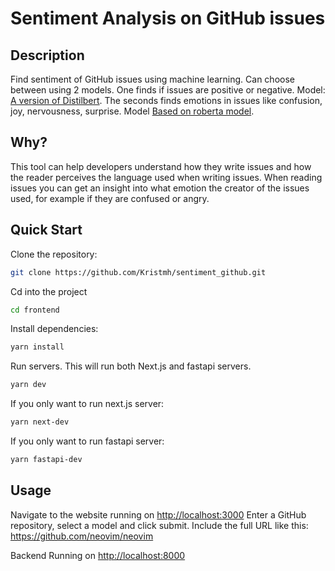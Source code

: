 # Sentiment Analysis on GitHub issues

## Description

Find sentiment of GitHub issues using machine learning.
Can choose between using 2 models.
One finds if issues are positive or negative. Model: [A version of Distilbert](https://huggingface.co/distilbert-base-uncased-finetuned-sst-2-english).
The seconds finds emotions in issues like confusion, joy, nervousness, surprise. Model [Based on roberta model](https://huggingface.co/SamLowe/roberta-base-go_emotions).

## Why?

This tool can help developers understand how they write issues and how the reader perceives the language used when writing issues.
When reading issues you can get an insight into what emotion the creator of the issues used, for example if they are confused or angry.

## Quick Start

Clone the repository:

```bash
git clone https://github.com/Kristmh/sentiment_github.git
```

Cd into the project

```bash
cd frontend
```

Install dependencies:

```bash
yarn install
```

Run servers.
This will run both Next.js and fastapi servers.

```bash
yarn dev
```

If you only want to run next.js server:

```bash
yarn next-dev
```

If you only want to run fastapi server:

```bash
yarn fastapi-dev
```

## Usage

Navigate to the website running on [http://localhost:3000](http://localhost:3000)
Enter a GitHub repository, select a model and click submit.
Include the full URL like this: https://github.com/neovim/neovim

Backend Running on [http://localhost:8000](http://localhost:8000)

